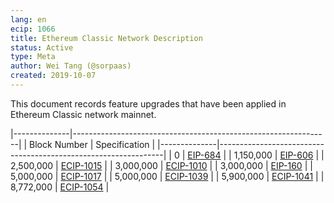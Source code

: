 ```yaml
---
lang: en
ecip: 1066
title: Ethereum Classic Network Description
status: Active
type: Meta
author: Wei Tang (@sorpaas)
created: 2019-10-07
---
```


This document records feature upgrades that have been applied in
Ethereum Classic network mainnet.

|--------------|----------------------------------------------------------------|
| Block Number | Specification                                                  |
|--------------|----------------------------------------------------------------|
| 0            | [EIP-684](https://github.com/ethereum/EIPs/issues/684)         |
| 1,150,000    | [EIP-606](https://eips.ethereum.org/EIPS/eip-606)              |
| 2,500,000    | [ECIP-1015](https://ecips.ethereumclassic.org/ECIPs/ecip-1015) |
| 3,000,000    | [ECIP-1010](https://ecips.ethereumclassic.org/ECIPs/ecip-1010) |
| 3,000,000    | [EIP-160](https://eips.ethereum.org/EIPS/eip-160)              |
| 5,000,000    | [ECIP-1017](https://ecips.ethereumclassic.org/ECIPs/ecip-1017) |
| 5,000,000    | [ECIP-1039](https://ecips.ethereumclassic.org/ECIPs/ecip-1039) |
| 5,900,000    | [ECIP-1041](https://ecips.ethereumclassic.org/ECIPs/ecip-1041) |
| 8,772,000    | [ECIP-1054](https://ecips.ethereumclassic.org/ECIPs/ecip-1054) |
